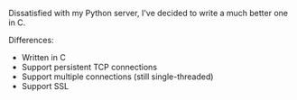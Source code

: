 Dissatisfied with my Python server, I've decided to write a much better one in C.

Differences:

- Written in C
- Support persistent TCP connections
- Support multiple connections (still single-threaded)
- Support SSL
